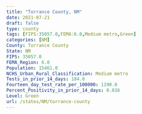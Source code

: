 ```yaml
---
title: "Torrance County, NM"
date: 2021-07-21
draft: false
type: county
tags: [FIPS:35057.0,FEMA:6.0,Medium metro,Green]
categories: [NM]
County: Torrance County
State: NM
FIPS: 35057.0
FEMA_Region: 6.0
Population: 15461.0
NCHS_Urban_Rural_Classification: Medium metro
Tests_in_prior_14_days: 184.0
Fourteen_day_test_rate_per_100000: 1190.0
Percent_Positivity_in_prior_14_days: 0.016
Level: Green
url: /states/NM/torrance-county
---
```




